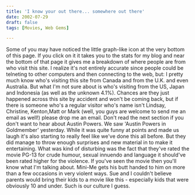 ```yaml
---
title: 'I know your out there... somewhere out there'
date: 2002-07-29
draft: false
tags: [Movies, Web Gems]

---
```


Some of you may have noticed the little graph-like icon at the very bottom of this page. If you click on it it takes you to the stats for my blog and near the bottom of that page it gives me a breakdown of where people are from who visit this site. I realize it's not entirely accurate since people could be telneting to other computers and then connecting to the web, but: I pretty much know who's visiting this site from Canada and from the U.K. and even Australia. But what I'm not sure about is who's visiting from the US, Japan and Indonesia (as well as the unknown 4.1%). Chances are they just happened across this site by accident and won't be coming back, but if there is someone who's a regular visitor who's name isn't Lindsay, Christine, Kenton,Matt or Mark (well, you guys are welcome to send me an email as well!) please drop me an email. Don't read the next section if you don't want to hear about Austin Powers. We saw 'Austin Powers in Goldmember' yesterday. While it was quite funny at points and made us laugh it's also starting to really feel like we've done this all before. But they did manage to throw enough surprises and new material in to make it entertaining. What was kind of disturbing was the fact that they've rated the movie PG-13 for crude humour, sexual innuendo and language it should've been rated higher for the violence. If you've seen the movie then you'll know what I'm talking about. Mini-Me gets his butt handed to him on more than a few occasions in very violent ways. Sue and I couldn't believe parents would bring their kids to a movie like this - especially kids that were obviously 10 and under. Such is our culture I guess.